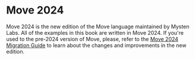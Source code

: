 # Move 2024

Move 2024 is the new edition of the Move language maintained by Mysten Labs. All of the examples in this book are written in Move 2024. If you're used to the pre-2024 version of Move, please, refer to the [Move 2024 Migration Guide](./../guides/2024-migration-guide.md) to learn about the changes and improvements in the new edition.

<!-- Notes ? -->
